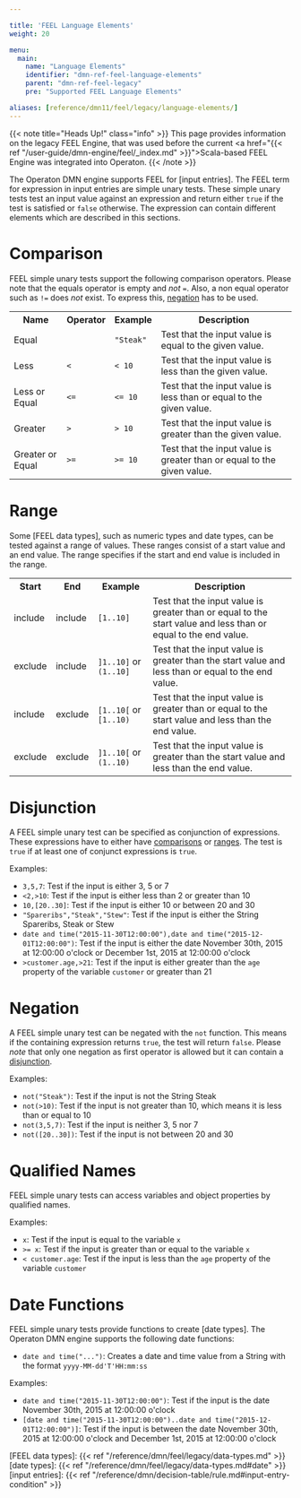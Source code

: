 ```yaml
---

title: 'FEEL Language Elements'
weight: 20

menu:
  main:
    name: "Language Elements"
    identifier: "dmn-ref-feel-language-elements"
    parent: "dmn-ref-feel-legacy"
    pre: "Supported FEEL Language Elements"

aliases: [reference/dmn11/feel/legacy/language-elements/]
---
```


{{< note title="Heads Up!" class="info" >}}
This page provides information on the legacy FEEL Engine, that was used before the
current <a href="{{< ref "/user-guide/dmn-engine/feel/_index.md" >}}">Scala-based FEEL Engine</a>
was integrated into Operaton.
{{< /note >}}

The Operaton DMN engine supports FEEL for [input entries]. The FEEL term for
expression in input entries are simple unary tests. These simple unary tests
test an input value against an expression and return either `true` if the test
is satisfied or `false` otherwise. The expression can contain different
elements which are described in this sections.

# Comparison

FEEL simple unary tests support the following comparison operators. Please
note that the equals operator is empty and *not* `=`. Also, a non equal operator such as `!=`
does *not* exist. To express this, [negation] has to be used.

<table class="table table-striped">
  <tr>
    <th>Name</th>
    <th>Operator</th>
    <th>Example</th>
    <th>Description</th>
  </tr>
  <tr>
    <td>Equal</td>
    <td><code></code></td>
    <td><code>"Steak"</code></td>
    <td>Test that the input value is equal to the given value.</td>
  </tr>
  <tr>
    <td>Less</td>
    <td><code><</code></td>
    <td><code>< 10</code></td>
    <td>Test that the input value is less than the given value.</td>
  </tr>
  <tr>
    <td>Less or Equal</td>
    <td><code><=</code></td>
    <td><code><= 10</code></td>
    <td>Test that the input value is less than or equal to the given value.</td>
  </tr>
  <tr>
    <td>Greater</td>
    <td><code>></code></td>
    <td><code>> 10</code></td>
    <td>Test that the input value is greater than the given value.</td>
  </tr>
  <tr>
    <td>Greater or Equal</td>
    <td><code>>=</code></td>
    <td><code>>= 10</code></td>
    <td>Test that the input value is greater than or equal to the given value.</td>
  </tr>
</table>

# Range

Some [FEEL data types], such as numeric types and date types, can be tested against
a range of values. These ranges consist of a start value and an end value. The
range specifies if the start and end value is included in the range.

<table class="table table-striped">
  <tr>
    <th>Start</th>
    <th>End</th>
    <th>Example</th>
    <th>Description</th>
  </tr>
  <tr>
    <td>include</td>
    <td>include</td>
    <td><code>[1..10]</code></td>
    <td>
      Test that the input value is greater than or equal to the start value and
      less than or equal to the end value.
    </td>
  </tr>
  <tr>
    <td>exclude</td>
    <td>include</td>
    <td><code>]1..10]</code> or <code>(1..10]</code></td>
    <td>
      Test that the input value is greater than the start value and less than
      or equal to the end value.
    </td>
  </tr>
  <tr>
    <td>include</td>
    <td>exclude</td>
    <td><code>[1..10[</code> or <code>[1..10)</code></td>
    <td>
      Test that the input value is greater than or equal to the start value and
      less than the end value.
    </td>
  </tr>
  <tr>
    <td>exclude</td>
    <td>exclude</td>
    <td><code>]1..10[</code> or <code>(1..10)</code></td>
    <td>
      Test that the input value is greater than the start value and less than
      the end value.
    </td>
  </tr>
</table>

# Disjunction

A FEEL simple unary test can be specified as conjunction of expressions. These
expressions have to either have [comparisons] or [ranges]. The test is `true` if
at least one of conjunct expressions is `true`.

Examples:

- `3,5,7`: Test if the input is either 3, 5 or 7
- `<2,>10`: Test if the input is either less than 2 or greater than 10
- `10,[20..30]`: Test if the input is either 10 or between 20 and 30
- `"Spareribs","Steak","Stew"`: Test if the input is either the String
  Spareribs, Steak or Stew
- `date and time("2015-11-30T12:00:00"),date and time("2015-12-01T12:00:00")`:
  Test if the input is either the date November 30th, 2015 at 12:00:00 o'clock or
  December 1st, 2015 at 12:00:00 o'clock
- `>customer.age,>21`: Test if the input is either greater than the `age`
  property of the variable `customer` or greater than 21

# Negation

A FEEL simple unary test can be negated with the `not` function. This means if
the containing expression returns `true`, the test will return `false`. Please
*note* that only one negation as first operator is allowed but it can contain
a [disjunction].

Examples:

- `not("Steak")`: Test if the input is not the String Steak
- `not(>10)`: Test if the input is not greater than 10, which means it is less
  than or equal to 10
- `not(3,5,7)`: Test if the input is neither 3, 5 nor 7
- `not([20..30])`: Test if the input is not between 20 and 30

# Qualified Names

FEEL simple unary tests can access variables and object properties by
qualified names.

Examples:

- `x`: Test if the input is equal to the variable `x`
- `>= x`: Test if the input is greater than or equal to the variable `x`
- `< customer.age`: Test if the input is less than the `age` property of the
  variable `customer`

# Date Functions

FEEL simple unary tests provide functions to create [date types]. The Operaton
DMN engine supports the following date functions:

- `date and time("...")`: Creates a date and time value from a String with the
  format `yyyy-MM-dd'T'HH:mm:ss`

Examples:

- `date and time("2015-11-30T12:00:00")`: Test if the input is the date
  November 30th, 2015 at 12:00:00 o'clock
- `[date and time("2015-11-30T12:00:00")..date and
  time("2015-12-01T12:00:00")]`: Test if the input is between the date
  November 30th, 2015 at 12:00:00 o'clock and December 1st, 2015 at 12:00:00
  o'clock



[comparisons]: #comparison
[ranges]: #range
[disjunction]: #disjunction
[negation]: #negation
[FEEL data types]: {{< ref "/reference/dmn/feel/legacy/data-types.md" >}}
[date types]: {{< ref "/reference/dmn/feel/legacy/data-types.md#date" >}}
[input entries]: {{< ref "/reference/dmn/decision-table/rule.md#input-entry-condition" >}}
